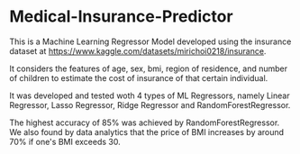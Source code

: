 # Medical-Insurance-Predictor

This is a Machine Learning Regressor Model developed using the insurance dataset at https://www.kaggle.com/datasets/mirichoi0218/insurance. 

It considers the features of age, sex, bmi, region of residence, and number of children to estimate the cost of insurance of that certain individual.

It was developed and tested woth 4 types of ML Regressors, namely Linear Regressor, Lasso Regressor, Ridge Regressor and RandomForestRegressor.

The highest accuracy of 85% was achieved by RandomForestRegressor. We also found by data analytics that the price of BMI increases by around 70% if one's BMI exceeds 30. 
